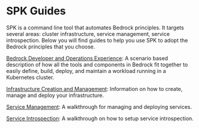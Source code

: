 # SPK Guides

SPK is a command line tool that automates Bedrock principles. It targets several
areas: cluster infrastructure, service management, service introspection. Below
you will find guides to help you use SPK to adopt the Bedrock principles that
you choose.

[Bedrock Developer and Operations Experience](bedrock-end-to-end-dx.md): A
scenario based description of how all the tools and components in Bedrock fit
together to easily define, build, deploy, and maintain a workload running in a
Kubernetes cluster.

[Infrastructure Creation and Management](./infra/README.md): Information on how
to create, manage and deploy your infrastructure.

[Service Management](project-service-management-guide.md): A walkthrough for
managing and deploying services.

[Service Introspection](service-introspection.md): A walkthrough on how to setup
service introspection.
